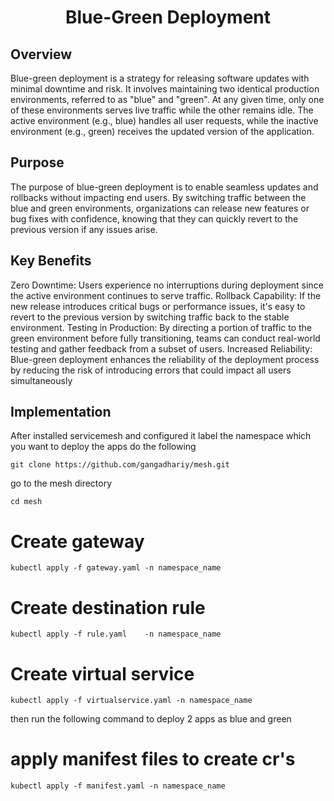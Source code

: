<h1 align='center'> Blue-Green Deployment</h1>

## Overview

Blue-green deployment is a strategy for releasing software updates with minimal downtime and risk. It involves maintaining two identical production environments, referred to as "blue" and "green". At any given time, only one of these environments serves live traffic while the other remains idle. The active environment (e.g., blue) handles all user requests, while the inactive environment (e.g., green) receives the updated version of the application.



## Purpose


The purpose of blue-green deployment is to enable seamless updates and rollbacks without impacting end users. By switching traffic between the blue and green environments, organizations can release new features or bug fixes with confidence, knowing that they can quickly revert to the previous version if any issues arise.

## Key Benefits


Zero Downtime: Users experience no interruptions during deployment since the active environment continues to serve traffic.
Rollback Capability: If the new release introduces critical bugs or performance issues, it's easy to revert to the previous version by switching traffic back to the stable environment.
Testing in Production: By directing a portion of traffic to the green environment before fully transitioning, teams can conduct real-world testing and gather feedback from a subset of users.
Increased Reliability: Blue-green deployment enhances the reliability of the deployment process by reducing the risk of introducing errors that could impact all users simultaneously

## Implementation

After installed servicemesh and configured it label the namespace which you want to deploy the apps
do the following
```
git clone https://github.com/gangadhariy/mesh.git
```
go to the mesh directory
```
cd mesh
```

# Create gateway
```
kubectl apply -f gateway.yaml -n namespace_name
```
# Create destination rule
```
kubectl apply -f rule.yaml    -n namespace_name
```
# Create virtual service
```
kubectl apply -f virtualservice.yaml -n namespace_name
```

then run the following command to deploy 2 apps as blue and green 
# apply manifest files to create cr's
```
kubectl apply -f manifest.yaml -n namespace_name
```

